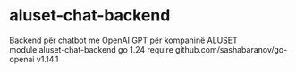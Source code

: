# aluset-chat-backend
Backend për chatbot me OpenAI GPT për kompaninë ALUSET   
module aluset-chat-backend
go 1.24
require github.com/sashabaranov/go-openai v1.14.1
